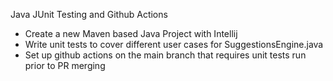 Java JUnit Testing and Github Actions
- Create a new Maven based Java Project with Intellij
- Write unit tests to cover different user cases for SuggestionsEngine.java
- Set up github actions on the main branch that requires unit tests run prior to PR merging
